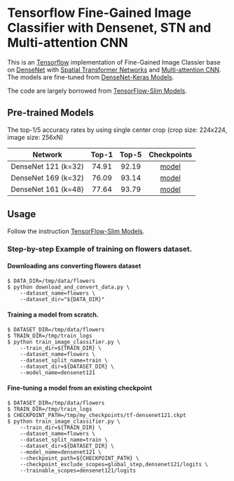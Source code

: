 # Tensorflow Fine-Gained Image Classifier with Densenet, STN and Multi-attention CNN

This is an [Tensorflow](https://www.tensorflow.org/) implementation of Fine-Gained Image Classier base on [DenseNet](https://arxiv.org/pdf/1608.06993.pdf) with [Spatial Transformer Networks](https://arxiv.org/abs/1506.02025) and [Multi-attention CNN](https://www.microsoft.com/en-us/research/publication/learning-multi-attention-convolutional-neural-network-fine-grained-image-recognition/). The models are fine-tuned from [DenseNet-Keras Models](https://github.com/flyyufelix/DenseNet-Keras).

The code are largely borrowed from [TensorFlow-Slim Models](https://github.com/tensorflow/models/tree/master/slim).

## Pre-trained Models

The top-1/5 accuracy rates by using single center crop (crop size: 224x224, image size: 256xN)

Network|Top-1|Top-5|Checkpoints
:---:|:---:|:---:|:---:
DenseNet 121 (k=32)| 74.91| 92.19| [model](https://drive.google.com/open?id=0B_fUSpodN0t0eW1sVk1aeWREaDA)
DenseNet 169 (k=32)| 76.09| 93.14| [model](https://drive.google.com/open?id=0B_fUSpodN0t0TDB5Ti1PeTZMM2c)
DenseNet 161 (k=48)| 77.64| 93.79| [model](https://drive.google.com/open?id=0B_fUSpodN0t0NmZvTnZZa2plaHc)

## Usage
Follow the instruction [TensorFlow-Slim Models](https://github.com/tensorflow/models/tree/master/slim).

### Step-by-step Example of training on flowers dataset.
#### Downloading ans converting flowers dataset

```
$ DATA_DIR=/tmp/data/flowers
$ python download_and_convert_data.py \
    --dataset_name=flowers \
    --dataset_dir="${DATA_DIR}"
```

#### Training a model from scratch.

```
$ DATASET_DIR=/tmp/data/flowers
$ TRAIN_DIR=/tmp/train_logs
$ python train_image_classifier.py \
    --train_dir=${TRAIN_DIR} \
    --dataset_name=flowers \
    --dataset_split_name=train \
    --dataset_dir=${DATASET_DIR} \
    --model_name=densenet121 
```

#### Fine-tuning a model from an existing checkpoint

```
$ DATASET_DIR=/tmp/data/flowers
$ TRAIN_DIR=/tmp/train_logs
$ CHECKPOINT_PATH=/tmp/my_checkpoints/tf-densenet121.ckpt
$ python train_image_classifier.py \
    --train_dir=${TRAIN_DIR} \
    --dataset_name=flowers \
    --dataset_split_name=train \
    --dataset_dir=${DATASET_DIR} \
    --model_name=densenet121 \
    --checkpoint_path=${CHECKPOINT_PATH} \
    --checkpoint_exclude_scopes=global_step,densenet121/logits \
    --trainable_scopes=densenet121/logits
```
